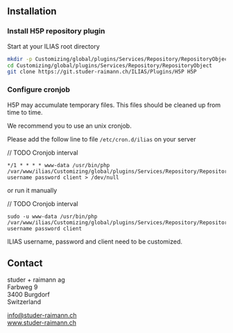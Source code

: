 ## Installation

### Install H5P repository plugin
Start at your ILIAS root directory 
```bash
mkdir -p Customizing/global/plugins/Services/Repository/RepositoryObject
cd Customizing/global/plugins/Services/Repository/RepositoryObject
git clone https://git.studer-raimann.ch/ILIAS/Plugins/H5P H5P
```

### Configure cronjob
H5P may accumulate temporary files.
This files should be cleaned up from time to time.

We recommend you to use an unix cronjob.

Please add the follow line to file `/etc/cron.d/ilias` on your server

// TODO Cronjob interval
```
*/1 * * * * www-data /usr/bin/php /var/www/ilias/Customizing/global/plugins/Services/Repository/RepositoryObject/H5P/cron.php username password client > /dev/null
```

or run it manually

// TODO Cronjob interval
```
sudo -u www-data /usr/bin/php /var/www/ilias/Customizing/global/plugins/Services/Repository/RepositoryObject/H5P/cron.php username password client
```

ILIAS username, password and client need to be customized.

## Contact
studer + raimann ag  
Farbweg 9  
3400 Burgdorf  
Switzerland 

info@studer-raimann.ch  
www.studer-raimann.ch  
